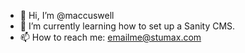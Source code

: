 - 👋 Hi, I’m @maccuswell
- 🌱 I’m currently learning how to set up a Sanity CMS.
- 📫 How to reach me: emailme@stumax.com

<!---
maccuswell/maccuswell is a ✨ special ✨ repository because its `README.md` (this file) appears on your GitHub profile.
You can click the Preview link to take a look at your changes.
- 💞️ I’m looking to collaborate on ...
- 👀 I’m interested in ...
--->
